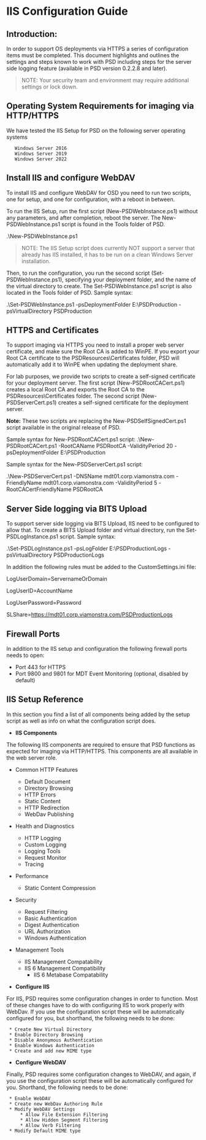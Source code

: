 # IIS Configuration Guide

## Introduction: 
In order to support OS deployments via HTTPS a series of configuration items must be completed. This document highlights and outlines the settings and steps known to work with PSD including steps for the server side logging feature (available in PSD version 0.2.2.8 and later).

> NOTE: Your security team and environment may require additional settings or lock down.

## Operating System Requirements for imaging via HTTP/HTTPS
We have tested the IIS Setup for PSD on the following server operating systems

       Windows Server 2016
       Windows Server 2019
       Windows Server 2022

## Install IIS and configure WebDAV
To install IIS and configure WebDAV for OSD you need to run two scripts, one for setup, and one for configuration, with a reboot in between.

To run the IIS Setup, run the first script (New-PSDWebInstance.ps1) without any parameters, and after completion, reboot the server. The New-PSDWebInstance.ps1 script is found in the Tools folder of PSD.

.\New-PSDWebInstance.ps1

> NOTE: The IIS Setup script does currently NOT support a server that already has IIS installed, it has to be run on a clean Windows Server installation.

Then, to run the configuration, you run the second script (Set-PSDWebInstance.ps1), specifying your deployment folder, and the name of the virtual directory to create. The Set-PSDWebInstance.ps1 script is also located in the Tools folder of PSD. Sample syntax:

.\Set-PSDWebInstance.ps1 -psDeploymentFolder E:\PSDProduction -psVirtualDirectory PSDProduction 

## HTTPS and Certificates
To support imaging via HTTPS you need to install a proper web server certificate, and make sure the Root CA is added to WinPE. If you export your Root CA certificate to the PSDResources\Certificates folder, PSD will automatically add it to WinPE when updating the deployment share.

For lab purposes, we provide two scripts to create a self-signed certificate for your deployment server. The first script (New-PSDRootCACert.ps1) creates a local Root CA and exports the Root CA to the PSDResources\Certificates folder. The second script (New-PSDServerCert.ps1) creates a self-signed certificate for the deployment server. 

**Note:** These two scripts are replacing the New-PSDSelfSignedCert.ps1 script available in the original release of PSD.

Sample syntax for New-PSDRootCACert.ps1 script:
.\New-PSDRootCACert.ps1 -RootCAName PSDRootCA -ValidityPeriod 20 -psDeploymentFolder E:\PSDProduction

Sample syntax for the New-PSDServerCert.ps1 script:

.\New-PSDServerCert.ps1 -DNSName mdt01.corp.viamonstra.com -FriendlyName mdt01.corp.viamonstra.com -ValidityPeriod 5 -RootCACertFriendlyName PSDRootCA

## Server Side logging via BITS Upload
To support server side logging via BITS Upload, IIS need to be configured to allow that. To create a BITS Upload folder and virtual directory, run the Set-PSDLogInstance.ps1 script. Sample syntax:

.\Set-PSDLogInstance.ps1 -psLogFolder E:\PSDProductionLogs -psVirtualDirectory PSDProductionLogs

In addition the following rules must be added to the CustomSettings.ini file:

LogUserDomain=ServernameOrDomain

LogUserID=AccountName

LogUserPassword=Password

SLShare=https://mdt01.corp.viamonstra.com/PSDProductionLogs

## Firewall Ports
In addition to the IIS setup and configuration the following firewall ports needs to open: 

* Port 443 for HTTPS
* Port 9800 and 9801 for MDT Event Monitoring (optional, disabled by default)

## IIS Setup Reference 
In this section you find a list of all components being added by the setup script as well as info on what the configuration script does.

* **IIS Components**

The following IIS components are required to ensure that PSD functions as expected for imaging via HTTP/HTTPS. This components are all available in the web server role.

* Common HTTP Features

     * Default Document
     * Directory Browsing
     * HTTP Errors
     * Static Content
     * HTTP Redirection
     * WebDav Publishing

* Health and Diagnostics

     * HTTP Logging
     * Custom Logging
     * Logging Tools
     * Request Monitor
     * Tracing
     
* Performance

     * Static Content Compression

* Security 

     * Request Filtering
     * Basic Authentication
     * Digest Authentication
     * URL Authorization
     * Windows Authentication
     
* Management Tools
     * IIS Management Compatability 
     * IIS 6 Management Compatibility
          * IIS 6 Metabase Compatability



* **Configure IIS**

 For IIS, PSD requires some configuration changes in order to function. Most of these changes have to do with configuring IIS to work properly with WebDav. If you use the configuration script these will be automatically configured for you, but shorthand, the following needs to be done:

     * Create New Virtual Directory
     * Enable Directory Browsing
     * Disable Anonymous Authentication
     * Enable Windows Authentication
     * Create and add new MIME type 
     
* **Configure WebDAV**

Finally, PSD requires some configuration changes to WebDAV, and again, if you use the configuration script these will be automatically configured for you. Shorthand, the following needs to be done:

     * Enable WebDAV
     * Create new WebDav Authoring Rule
     * Modify WebDAV Settings
         * Allow File Extension Filtering
         * Allow Hidden Segment Filtering
         * Allow Verb Filtering
     * Modify Default MIME type

